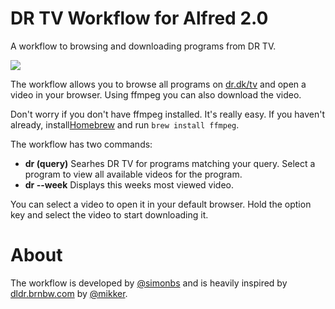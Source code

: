 DR TV Workflow for Alfred 2.0
===========================

A workflow to browsing and downloading programs from DR TV.

![](https://raw.github.com/simonbs/alfred-drtv-workflow/master/screenshot.png)

The workflow allows you to browse all programs on [dr.dk/tv](http://dr.dk/tv) and open a video in your browser. Using ffmpeg you can also download the video.

Don't worry if you don't have ffmpeg installed. It's really easy. If you haven't already, install[Homebrew](http://brew.sh) and run `brew install ffmpeg`.

The workflow has two commands:
- **dr (query)** Searhes DR TV for programs matching your query. Select a program to view all available videos for the program.
- **dr --week** Displays this weeks most viewed video.

You can select a video to open it in your default browser. Hold the option key and select the video to start downloading it.

About
===
The workflow is developed by [@simonbs](http://twitter.com/simonbs) and is heavily inspired by [dldr.brnbw.com](http://dldr.brnbw.com) by [@mikker](http://twitter.com/mikker).
